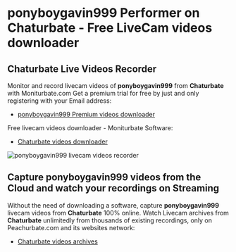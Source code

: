 # ponyboygavin999 Performer on Chaturbate - Free LiveCam videos downloader

## Chaturbate Live Videos Recorder

Monitor and record livecam videos of **ponyboygavin999** from **Chaturbate** with Moniturbate.com
Get a premium trial for free by just and only registering with your Email address:
* [ponyboygavin999 Premium videos downloader](https://moniturbate.com/request-demo-licence-key.html)

Free livecam videos downloader - Moniturbate Software:
* [Chaturbate videos downloader](https://moniturbate.com/moniturbate-download-software.html)

![ponyboygavin999 livecam videos recorder](https://peachurnet.com/templates/moniturbate-software.png)


## Capture ponyboygavin999 videos from the Cloud and watch your recordings on Streaming

Without the need of downloading a software, capture **ponyboygavin999** livecam videos from **Chaturbate** 100% online.
Watch Livecam archives from **Chaturbate** unlimitedly from thousands of existing recordings, only on Peachurbate.com and its websites network:
* [Chaturbate videos archives](https://peachurnet.com/)